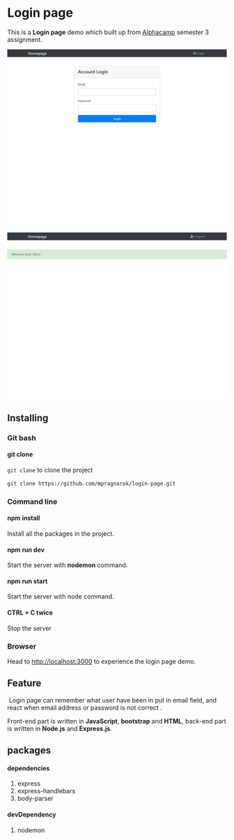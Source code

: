 # Login page

This is a **Login page** demo which built up from [Alphacamp](https://tw.alphacamp.co/) semester 3 assignment.

![demo](./public/img/demo.png)



![demo-login](./public/img/demo-login.png)

## Installing

### Git bash

#### git clone

`git clone` to clone the project

```markdown
git clone https://github.com/mpragnarok/login-page.git
```

### Command line

#### npm install

Install all the packages in the project.

#### npm run dev

Start the server with **nodemon** command.

#### npm run start

Start the server with node command.

#### CTRL + C twice

Stop the server

### Browser

Head to [http://localhost:3000](http://localhost:3000) to experience the login page demo.

## Feature

​	Login page can remember what user have been in put in email field, and react when email address or password is not correct . 

Front-end part is written in **JavaScript**, **bootstrap** and **HTML**, back-end part is written in **Node.js** and **Express.js**.

## packages

#### dependencies

1. express
2. express-handlebars
3. body-parser

#### devDependency

1. nodemon